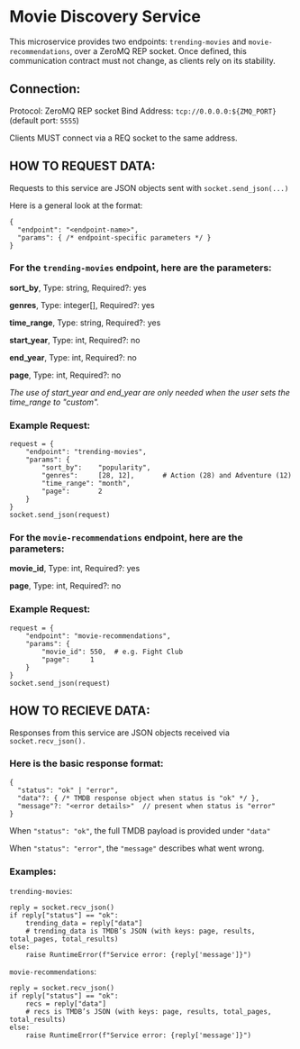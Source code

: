# Movie Discovery Service

This microservice provides two endpoints: `trending-movies` and `movie-recommendations`, over a ZeroMQ REP socket. Once defined, this communication contract must not change, as clients rely on its stability.


## Connection:
Protocol: ZeroMQ REP socket
Bind Address: `tcp://0.0.0.0:${ZMQ_PORT}` (default port: `5555`)

Clients MUST connect via a REQ socket to the same address.

## HOW TO REQUEST DATA:

Requests to this service are JSON objects sent with `socket.send_json(...)`

Here is a general look at the format:
```
{
  "endpoint": "<endpoint-name>",
  "params": { /* endpoint-specific parameters */ }
}
```

### For the `trending-movies` endpoint, here are the parameters:

**sort_by**,            Type: string,          Required?: yes

**genres**,            Type: integer[],        Required?: yes

**time_range**,        Type: string,          Required?: yes

**start_year**,         Type: int,            Required?: no

**end_year**,           Type: int,            Required?: no

**page**,              Type: int,           Required?: no


*The use of start_year and end_year are only needed when the user sets the time_range to "custom".*

### Example Request:

```
request = {
    "endpoint": "trending-movies",
    "params": {
        "sort_by":    "popularity",
        "genres":     [28, 12],       # Action (28) and Adventure (12)
        "time_range": "month",
        "page":       2
    }
}
socket.send_json(request)
```


### For the `movie-recommendations` endpoint, here are the parameters:

**movie_id**,            Type: int,          Required?: yes

**page**,            Type: int,        Required?: no


### Example Request:
```
request = {
    "endpoint": "movie-recommendations",
    "params": {
        "movie_id": 550,  # e.g. Fight Club
        "page":     1
    }
}
socket.send_json(request)
```


## HOW TO RECIEVE DATA:

Responses from this service are JSON objects received via `socket.recv_json().`


### Here is the basic response format:

```
{
  "status": "ok" | "error",
  "data"?: { /* TMDB response object when status is "ok" */ },
  "message"?: "<error details>"  // present when status is "error"  
}
```


When `"status": "ok"`, the full TMDB payload is provided under `"data"`

When `"status": "error"`, the `"message"` describes what went wrong.


### Examples:

`trending-movies`:

```
reply = socket.recv_json()
if reply["status"] == "ok":
    trending_data = reply["data"]
    # trending_data is TMDB’s JSON (with keys: page, results, total_pages, total_results)
else:
    raise RuntimeError(f"Service error: {reply['message']}")
```

`movie-recommendations`:

```
reply = socket.recv_json()
if reply["status"] == "ok":
    recs = reply["data"]
    # recs is TMDB’s JSON (with keys: page, results, total_pages, total_results)
else:
    raise RuntimeError(f"Service error: {reply['message']}")
```





